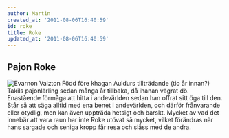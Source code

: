 ```yaml
---
author: Martin
created_at: '2011-08-06T16:40:59'
id: roke
title: Roke
updated_at: '2011-08-06T16:40:59'
---
```

## Pajon Roke

<img src="http://kampanj.ripperdoc.net/wp-content/uploads/Evarnon-Vaizton-300x236.jpg" title="Evarnon Vaizton" class="alignright size-medium wp-image-832" /> Född före khagan Auldurs tillträdande (tio år innan?) Takils pajonlärling sedan många år tillbaka, då ihanan vägrat dö. Enastående förmåga att hitta i andevärlden sedan han offrat sitt öga till den. Står så att säga alltid med ena benet i andevärlden, och därför frånvarande eller otydlig, men kan även uppträda hetsigt och barskt. Mycket av vad det innebär att vara raun har inte Roke utövat så mycket, vilket förändras när hans sargade och seniga kropp får resa och slåss med de andra.